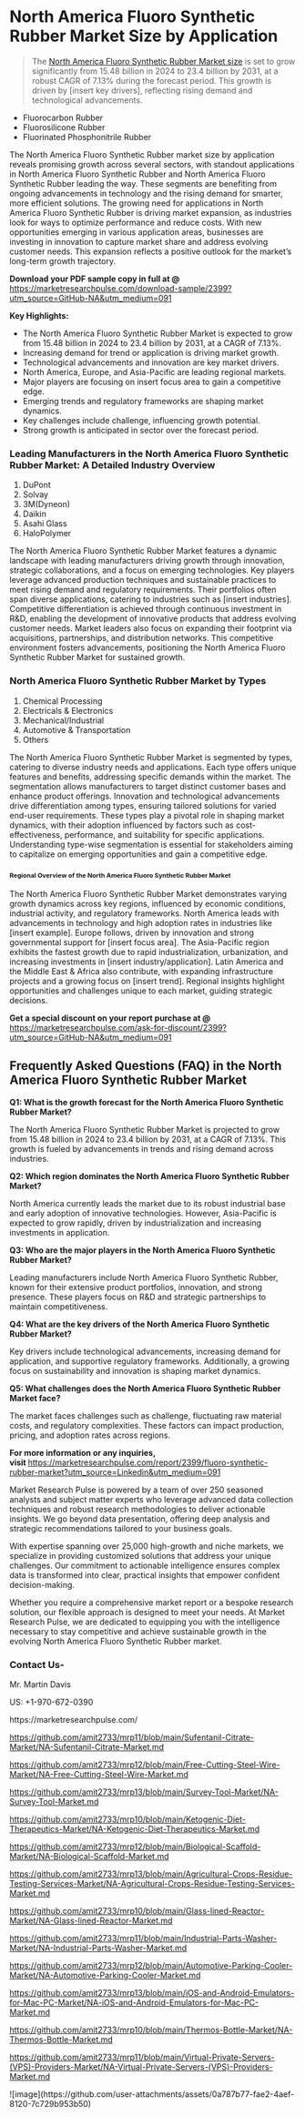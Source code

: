 <h1>North America Fluoro Synthetic Rubber Market&nbsp;Size by Application</h1><blockquote><p>The <a href="https://marketresearchpulse.com/download-sample/2399?utm_source=GitHub-NA&amp;utm_medium=091">North America Fluoro Synthetic Rubber Market size</a> is set to grow significantly from 15.48 billion in 2024 to 23.4 billion by 2031, at a robust CAGR of 7.13% during the forecast period. This growth is driven by [insert key drivers], reflecting rising demand and technological advancements.</p></blockquote><ul><li>Fluorocarbon Rubber<li> Fluorosilicone Rubber<li> Fluorinated Phosphonitrile Rubber</li></ul><p>The North America Fluoro Synthetic Rubber market size by application reveals promising growth across several sectors, with standout applications in North America Fluoro Synthetic Rubber and North America Fluoro Synthetic Rubber leading the way. These segments are benefiting from ongoing advancements in technology and the rising demand for smarter, more efficient solutions. The growing need for applications in North America Fluoro Synthetic Rubber is driving market expansion, as industries look for ways to optimize performance and reduce costs. With new opportunities emerging in various application areas, businesses are investing in innovation to capture market share and address evolving customer needs. This expansion reflects a positive outlook for the market’s long-term growth trajectory.</p><p><strong>Download your PDF sample copy in full at @ </strong><a href="https://marketresearchpulse.com/download-sample/2399?utm_source=GitHub-NA&amp;utm_medium=091">https://marketresearchpulse.com/download-sample/2399?utm_source=GitHub-NA&amp;utm_medium=091</a></p><p><strong>Key Highlights: </strong></p><ul><li>The North America Fluoro Synthetic Rubber Market is expected to grow from 15.48 billion in 2024 to 23.4 billion by 2031, at a CAGR of 7.13%.</li><li>Increasing demand for trend or application is driving market growth.</li><li>Technological advancements and innovation are key market drivers.</li><li>North America, Europe, and Asia-Pacific are leading regional markets.</li><li>Major players are focusing on insert focus area to gain a competitive edge.</li><li>Emerging trends and regulatory frameworks are shaping market dynamics.</li><li>Key challenges include challenge, influencing growth potential.</li><li>Strong growth is anticipated in sector over the forecast period.</li></ul><h3>Leading Manufacturers in the North America Fluoro Synthetic Rubber Market: A Detailed Industry Overview</h3><ol><li>DuPont</li><li>Solvay</li><li>3M(Dyneon)</li><li>Daikin</li><li>Asahi Glass</li><li>HaloPolymer</li></ol><div class="flex max-w-full flex-col flex-grow"><div class="min-h-8 text-message flex w-full flex-col items-end gap-2 whitespace-normal break-words [.text-message+&amp;]:mt-5" dir="auto" data-message-author-role="assistant" data-message-id="fd8432e4-4910-450d-b182-61b7bfb0a01f" data-message-model-slug="gpt-4o"><div class="flex w-full flex-col gap-1 empty:hidden first:pt-[3px]"><div class="markdown prose w-full break-words dark:prose-invert light"><p>The North America Fluoro Synthetic Rubber Market features a dynamic landscape with leading manufacturers driving growth through innovation, strategic collaborations, and a focus on emerging technologies. Key players leverage advanced production techniques and sustainable practices to meet rising demand and regulatory requirements. Their portfolios often span diverse applications, catering to industries such as [insert industries]. Competitive differentiation is achieved through continuous investment in R&amp;D, enabling the development of innovative products that address evolving customer needs. Market leaders also focus on expanding their footprint via acquisitions, partnerships, and distribution networks. This competitive environment fosters advancements, positioning the North America Fluoro Synthetic Rubber Market for sustained growth.</p></div></div></div></div><h3>North America Fluoro Synthetic Rubber Market by Types</h3><ol><li>Chemical Processing<li> Electricals & Electronics<li> Mechanical/Industrial<li> Automotive & Transportation<li> Others</li></ol><div class="flex max-w-full flex-col flex-grow"><div class="min-h-8 text-message flex w-full flex-col items-end gap-2 whitespace-normal break-words [.text-message+&amp;]:mt-5" dir="auto" data-message-author-role="assistant" data-message-id="084470be-0bb7-4664-bddf-5156b4f41249" data-message-model-slug="gpt-4o-mini"><div class="flex w-full flex-col gap-1 empty:hidden first:pt-[3px]"><div class="markdown prose w-full break-words dark:prose-invert light"><p>The North America Fluoro Synthetic Rubber Market is segmented by types, catering to diverse industry needs and applications. Each type offers unique features and benefits, addressing specific demands within the market. The segmentation allows manufacturers to target distinct customer bases and enhance product offerings. Innovation and technological advancements drive differentiation among types, ensuring tailored solutions for varied end-user requirements. These types play a pivotal role in shaping market dynamics, with their adoption influenced by factors such as cost-effectiveness, performance, and suitability for specific applications. Understanding type-wise segmentation is essential for stakeholders aiming to capitalize on emerging opportunities and gain a competitive edge.</p></div></div></div></div><h3><span style="font-size: 11px;">Regional Overview of the North America Fluoro Synthetic Rubber Market</span></h3><div class="flex max-w-full flex-col flex-grow"><div class="min-h-8 text-message flex w-full flex-col items-end gap-2 whitespace-normal break-words [.text-message+&amp;]:mt-5" dir="auto" data-message-author-role="assistant" data-message-id="e9038762-ce64-4e30-91c9-9bd413514231" data-message-model-slug="gpt-4o-mini"><div class="flex w-full flex-col gap-1 empty:hidden first:pt-[3px]"><div class="markdown prose w-full break-words dark:prose-invert light"><p>The North America Fluoro Synthetic Rubber Market demonstrates varying growth dynamics across key regions, influenced by economic conditions, industrial activity, and regulatory frameworks. North America leads with advancements in technology and high adoption rates in industries like [insert example]. Europe follows, driven by innovation and strong governmental support for [insert focus area]. The Asia-Pacific region exhibits the fastest growth due to rapid industrialization, urbanization, and increasing investments in [insert industry/application]. Latin America and the Middle East &amp; Africa also contribute, with expanding infrastructure projects and a growing focus on [insert trend]. Regional insights highlight opportunities and challenges unique to each market, guiding strategic decisions.</p></div></div></div></div><p><strong>Get a special discount on your report purchase at @ </strong><a href="https://marketresearchpulse.com/ask-for-discount/2399?utm_source=GitHub-NA&amp;utm_medium=091">https://marketresearchpulse.com/ask-for-discount/2399?utm_source=GitHub-NA&amp;utm_medium=091</a></p><h2>Frequently Asked Questions (FAQ) in the North America Fluoro Synthetic Rubber Market</h2><p><strong>Q1: What is the growth forecast for the North America Fluoro Synthetic Rubber Market?</strong></p><p>The North America Fluoro Synthetic Rubber Market is projected to grow from 15.48 billion in 2024 to 23.4 billion by 2031, at a CAGR of 7.13%. This growth is fueled by advancements in trends and rising demand across industries.</p><p><strong>Q2: Which region dominates the North America Fluoro Synthetic Rubber Market?</strong></p><p>North America currently leads the market due to its robust industrial base and early adoption of innovative technologies. However, Asia-Pacific is expected to grow rapidly, driven by industrialization and increasing investments in application.</p><p><strong>Q3: Who are the major players in the North America Fluoro Synthetic Rubber Market?</strong></p><p>Leading manufacturers include North America Fluoro Synthetic Rubber, known for their extensive product portfolios, innovation, and strong presence. These players focus on R&amp;D and strategic partnerships to maintain competitiveness.</p><p><strong>Q4: What are the key drivers of the North America Fluoro Synthetic Rubber Market?</strong></p><p>Key drivers include technological advancements, increasing demand for application, and supportive regulatory frameworks. Additionally, a growing focus on sustainability and innovation is shaping market dynamics.</p><p><strong>Q5: What challenges does the North America Fluoro Synthetic Rubber Market face?</strong></p><p>The market faces challenges such as challenge, fluctuating raw material costs, and regulatory complexities. These factors can impact production, pricing, and adoption rates across regions.</p><p><strong>For more information or any inquiries, visit&nbsp;</strong><a href="https://marketresearchpulse.com/report/2399/fluoro-synthetic-rubber-market?utm_source=Linkedin&utm_medium=091">https://marketresearchpulse.com/report/2399/fluoro-synthetic-rubber-market?utm_source=Linkedin&utm_medium=091</a></p><p>Market Research Pulse is powered by a team of over 250 seasoned analysts and subject matter experts who leverage advanced data collection techniques and robust research methodologies to deliver actionable insights. We go beyond data presentation, offering deep analysis and strategic recommendations tailored to your business goals.</p><p>With expertise spanning over 25,000 high-growth and niche markets, we specialize in providing customized solutions that address your unique challenges. Our commitment to actionable intelligence ensures complex data is transformed into clear, practical insights that empower confident decision-making.</p><p>Whether you require a comprehensive market report or a bespoke research solution, our flexible approach is designed to meet your needs. At Market Research Pulse, we are dedicated to equipping you with the intelligence necessary to stay competitive and achieve sustainable growth in the evolving North America Fluoro Synthetic Rubber market.</p><h3><strong>Contact Us-</strong></h3><p>Mr. Martin Davis</p><p>US: +1-970-672-0390</p><p>https://marketresearchpulse.com/</p><p><a href="https://github.com/amit2733/mrp11/blob/main/Sufentanil-Citrate-Market/NA-Sufentanil-Citrate-Market.md">https://github.com/amit2733/mrp11/blob/main/Sufentanil-Citrate-Market/NA-Sufentanil-Citrate-Market.md</a></p><p><a href="https://github.com/amit2733/mrp12/blob/main/Free-Cutting-Steel-Wire-Market/NA-Free-Cutting-Steel-Wire-Market.md">https://github.com/amit2733/mrp12/blob/main/Free-Cutting-Steel-Wire-Market/NA-Free-Cutting-Steel-Wire-Market.md</a></p><p><a href="https://github.com/amit2733/mrp13/blob/main/Survey-Tool-Market/NA-Survey-Tool-Market.md">https://github.com/amit2733/mrp13/blob/main/Survey-Tool-Market/NA-Survey-Tool-Market.md</a></p><p><a href="https://github.com/amit2733/mrp10/blob/main/Ketogenic-Diet-Therapeutics-Market/NA-Ketogenic-Diet-Therapeutics-Market.md">https://github.com/amit2733/mrp10/blob/main/Ketogenic-Diet-Therapeutics-Market/NA-Ketogenic-Diet-Therapeutics-Market.md</a></p><p><a href="https://github.com/amit2733/mrp12/blob/main/Biological-Scaffold-Market/NA-Biological-Scaffold-Market.md">https://github.com/amit2733/mrp12/blob/main/Biological-Scaffold-Market/NA-Biological-Scaffold-Market.md</a></p><p><a href="https://github.com/amit2733/mrp13/blob/main/Agricultural-Crops-Residue-Testing-Services-Market/NA-Agricultural-Crops-Residue-Testing-Services-Market.md">https://github.com/amit2733/mrp13/blob/main/Agricultural-Crops-Residue-Testing-Services-Market/NA-Agricultural-Crops-Residue-Testing-Services-Market.md</a></p><p><a href="https://github.com/amit2733/mrp10/blob/main/Glass-lined-Reactor-Market/NA-Glass-lined-Reactor-Market.md">https://github.com/amit2733/mrp10/blob/main/Glass-lined-Reactor-Market/NA-Glass-lined-Reactor-Market.md</a></p><p><a href="https://github.com/amit2733/mrp11/blob/main/Industrial-Parts-Washer-Market/NA-Industrial-Parts-Washer-Market.md">https://github.com/amit2733/mrp11/blob/main/Industrial-Parts-Washer-Market/NA-Industrial-Parts-Washer-Market.md</a></p><p><a href="https://github.com/amit2733/mrp12/blob/main/Automotive-Parking-Cooler-Market/NA-Automotive-Parking-Cooler-Market.md">https://github.com/amit2733/mrp12/blob/main/Automotive-Parking-Cooler-Market/NA-Automotive-Parking-Cooler-Market.md</a></p><p><a href="https://github.com/amit2733/mrp13/blob/main/iOS-and-Android-Emulators-for-Mac-PC-Market/NA-iOS-and-Android-Emulators-for-Mac-PC-Market.md">https://github.com/amit2733/mrp13/blob/main/iOS-and-Android-Emulators-for-Mac-PC-Market/NA-iOS-and-Android-Emulators-for-Mac-PC-Market.md</a></p><p><a href="https://github.com/amit2733/mrp10/blob/main/Thermos-Bottle-Market/NA-Thermos-Bottle-Market.md">https://github.com/amit2733/mrp10/blob/main/Thermos-Bottle-Market/NA-Thermos-Bottle-Market.md</a></p><p><a href="https://github.com/amit2733/mrp11/blob/main/Virtual-Private-Servers-(VPS)-Providers-Market/NA-Virtual-Private-Servers-(VPS)-Providers-Market.md">https://github.com/amit2733/mrp11/blob/main/Virtual-Private-Servers-(VPS)-Providers-Market/NA-Virtual-Private-Servers-(VPS)-Providers-Market.md</a></p>
![image](https://github.com/user-attachments/assets/0a787b77-fae2-4aef-8120-7c729b953b50)
